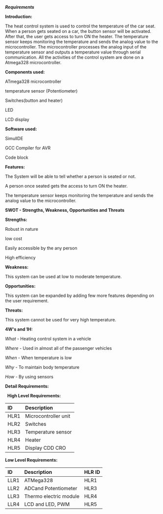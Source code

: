 ***Requirements***

**Introduction:**

The heat control system is used to control the temperature of the car seat. When a person gets seated on a car, the button sensor will be activated. After that, the user gets access to turn ON the heater. The temperature sensor keeps monitoring the temperature and sends the analog value to the microcontroller. The microcontroller processes the analog input of the temperature sensor and outputs a temperature value through serial communication. All the activities of the control system are done on a Atmega328 microcontroller.

**Components used:**

ATmega328 microcontroller 

temperature sensor (Potentiometer)

Switches(button and heater)

LED 

LCD display

**Software used:**



SimulIDE

GCC Compiler for AVR

Code block

**Features:**

The System will be able to tell whether a person is seated or not.

A person once seated gets the access to turn ON the heater.

The temperature sensor keeps monitoring the temperature and sends the analog value to the microcontroller.

**SWOT - Strengths, Weakness, Opportunities and Threats**

**Strengths:**

Robust in nature 

low cost

Easily accessible by the any person

High efficiency

**Weakness:**

This system can be used at low to moderate temperature.

**Opportunities:**

This system can be expanded by adding few more features depending on the user requirement. 

**Threats:**

This system cannot be used for very high temperature.

**4W's and 1H:**

*What* - Heating control system in a vehicle

*Where* - Used in almost all of the passenger vehicles

*When* -  When temperature is low

*Why* - To maintain body temperature

*How* - By using sensors

**Detail Requirements:**

` `**High Level Requirements:**


|**ID**|**Description**|
| :- | :- |
|HLR1|Microcontroller unit    |
|HLR2|Switches|
|HLR3|Temperature sensor|
|HLR4|Heater|
|HLR5|Display CDD CRO|

**Low Level Requirements:**


|**ID**|**Description** |**HLR ID**|
| :- | :- | :- |
|LLR1|ATMega328|HLR1|
|LLR2|ADCand Potentiometer|HLR3|
|LLR3|Thermo electric module|HLR4|
|LLR4|LCD and LED, PWM|HLR5|




